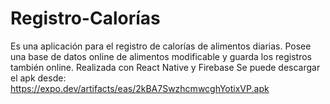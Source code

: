 # Registro-Calorías
Es una aplicación para el registro de calorías de alimentos diarias. Posee una base de datos online de alimentos modificable y guarda los registros también online. Realizada con React Native y Firebase
Se puede descargar el apk desde:
https://expo.dev/artifacts/eas/2kBA7SwzhcmwcghYotixVP.apk
